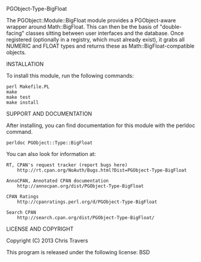 PGObject-Type-BigFloat

The PGObject::Module::BigFloat module provides a PGObject-aware wrapper around 
Math::BigFloat.  This can then be the basis of "double-facing" classes sitting 
between user interfaces and the database.  Once registered (optionally in a
registry, which must already exist), it grabs all NUMERIC and FLOAT types and 
returns these as Math::BigFloat-compatible objects.

INSTALLATION

To install this module, run the following commands:

	perl Makefile.PL
	make
	make test
	make install

SUPPORT AND DOCUMENTATION

After installing, you can find documentation for this module with the
perldoc command.

    perldoc PGObject::Type::BigFloat

You can also look for information at:

    RT, CPAN's request tracker (report bugs here)
        http://rt.cpan.org/NoAuth/Bugs.html?Dist=PGObject-Type-BigFloat

    AnnoCPAN, Annotated CPAN documentation
        http://annocpan.org/dist/PGObject-Type-BigFloat

    CPAN Ratings
        http://cpanratings.perl.org/d/PGObject-Type-BigFloat

    Search CPAN
        http://search.cpan.org/dist/PGObject-Type-BigFloat/


LICENSE AND COPYRIGHT

Copyright (C) 2013 Chris Travers

This program is released under the following license: BSD

